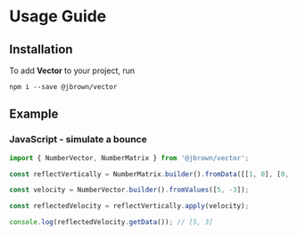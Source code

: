 # Usage Guide

## Installation

To add **Vector** to your project, run

```
npm i --save @jbrown/vector
```

## Example

### JavaScript - simulate a bounce

```javascript
import { NumberVector, NumberMatrix } from '@jbrown/vector';

const reflectVertically = NumberMatrix.builder().fromData([[1, 0], [0, -1]]);

const velocity = NumberVector.builder().fromValues([5, -3]);

const reflectedVelocity = reflectVertically.apply(velocity);

console.log(reflectedVelocity.getData()); // [5, 3]
```
